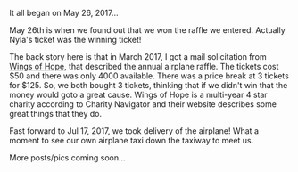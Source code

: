 It all began on May 26, 2017...

May 26th is when we found out that we won the raffle we entered. Actually Nyla's
ticket was the winning ticket!

The back story here is that in March 2017, I got a mail solicitation from [Wings
of Hope](https://wingsofhope.ngo/), that described the annual airplane raffle.
The tickets cost $50 and there was only 4000 available. There was a price break
at 3 tickets for $125. So, we both bought 3 tickets, thinking that if we didn't
win that the money would goto a great cause. Wings of Hope is a multi-year 4
star charity according to Charity Navigator and their website describes some
great things that they do.

Fast forward to Jul 17, 2017, we took delivery of the airplane! What a moment to
see our own airplane taxi down the taxiway to meet us.

More posts/pics coming soon...
